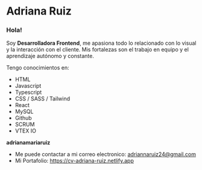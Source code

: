# Adriana Ruiz

### Hola! 
Soy **Desarrolladora Frontend**, 
me apasiona todo lo relacionado con lo visual y la interacción con el cliente.
Mis fortalezas son el trabajo en equipo y el aprendizaje autónomo y constante.

Tengo conocimientos en:
- HTML 
- Javascript
- Typescript
- CSS / SASS / Tailwind
- React
- MySQL
- Github 
- SCRUM
- VTEX IO

**adrianamariaruiz** 

- Me puede contactar a mi correo electronico: adriannaruiz24@gmail.com
- Mi Portafolio: https://cv-adriana-ruiz.netlify.app

